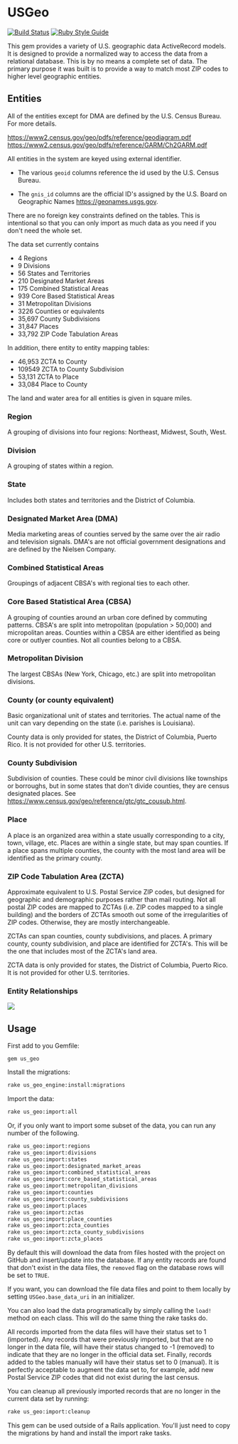 # USGeo

[![Build Status](https://travis-ci.com/bdurand/us_geo.svg?branch=master)](https://travis-ci.com/bdurand/us_geo)
[![Ruby Style Guide](https://img.shields.io/badge/code_style-standard-brightgreen.svg)](https://github.com/testdouble/standard)

This gem provides a variety of U.S. geographic data ActiveRecord models. It is designed to provide a normalized way to access the data from a relational database. This is by no means a complete set of data. The primary purpose it was built is to provide a way to match most ZIP codes to higher level geographic entities.

## Entities

All of the entities except for DMA are defined by the U.S. Census Bureau. For more details.

https://www2.census.gov/geo/pdfs/reference/geodiagram.pdf
https://www2.census.gov/geo/pdfs/reference/GARM/Ch2GARM.pdf

All entities in the system are keyed using external identifier.

* The various `geoid` columns reference the id used by the U.S. Census Bureau.

* The `gnis_id` columns are the official ID's assigned by the U.S. Board on Geographic Names https://geonames.usgs.gov.


There are no foreign key constraints defined on the tables. This is intentional so that you can only import as much data as you need if you don't need the whole set.

The data set currently contains

* 4 Regions
* 9 Divisions
* 56 States and Territories
* 210 Designated Market Areas
* 175 Combined Statistical Areas
* 939 Core Based Statistical Areas
* 31 Metropolitan Divisions
* 3226 Counties or equivalents
* 35,697 County Subdivisions
* 31,847 Places
* 33,792 ZIP Code Tabulation Areas

In addition, there entity to entity mapping tables:

* 46,953 ZCTA to County
* 109549 ZCTA to County Subdivision
* 53,131 ZCTA to Place
* 33,084 Place to County

The land and water area for all entities is given in square miles.

### Region

A grouping of divisions into four regions: Northeast, Midwest, South, West.

### Division

A grouping of states within a region.

### State

Includes both states and territories and the District of Columbia.

### Designated Market Area (DMA)

Media marketing areas of counties served by the same over the air radio and television signals. DMA's are not official government designations and are defined by the Nielsen Company.

### Combined Statistical Areas

Groupings of adjacent CBSA's with regional ties to each other.

### Core Based Statistical Area (CBSA)

A grouping of counties around an urban core defined by commuting patterns. CBSA's are split into metropolitan (population > 50,000) and micropolitan areas. Counties within a CBSA are either identified as being core or outlyer counties. Not all counties belong to a CBSA.

### Metropolitan Division

The largest CBSAs (New York, Chicago, etc.) are split into metropolitan divisions.

### County (or county equivalent)

Basic organizational unit of states and territories. The actual name of the unit can vary depending on the state (i.e. parishes is Louisiana).

County data is only provided for states, the District of Columbia, Puerto Rico. It is not provided for other U.S. territories.

### County Subdivision

Subdivision of counties. These could be minor civil divisions like townships or borroughs, but in some states that don't divide counties, they are census designated places. See https://www.census.gov/geo/reference/gtc/gtc_cousub.html.

### Place

A place is an organized area within a state usually corresponding to a city, town, village, etc. Places are within a single state, but may span counties. If a place spans multiple counties, the county with the most land area will be identified as the primary county.

### ZIP Code Tabulation Area (ZCTA)

Approximate equivalent to U.S. Postal Service ZIP codes, but designed for geographic and demographic purposes rather than mail routing. Not all postal ZIP codes are mapped to ZCTAs (i.e. ZIP codes mapped to a single building) and the borders of ZCTAs smooth out some of the irregularities of ZIP codes. Otherwise, they are mostly interchangeable.

ZCTAs can span counties, county subdivisions, and places. A primary county, county subdivision, and place are identified for ZCTA's. This will be the one that includes most of the ZCTA's land area.

ZCTA data is only provided for states, the District of Columbia, Puerto Rico. It is not provided for other U.S. territories.

### Entity Relationships

[![](https://mermaid.ink/img/pako:eNqFU8FuwyAM_RXEufmBqJq0LTtWmpZblYsLbmaNQAXOpKrrvy8h6ZRkNOVknp8f5hkuUjmNMpfKQAgFQe2hqazoVkTEB9bkbGWnWEHfFP6hJQOjmGOvrrV8TmFle9BJmb1imCPvBhQuNTy-QEDdH0qBSYF59ghLVnMg-4C0Q_bu5Awx2ESW1Fp2Ups2pcBAte2M0TvwX8hTjf6mYptlT382pdCZUXPCaEwPxlBMtQZ8GF9MFDOV2y6m4ugGfJjisqkhFne6GjhLI8X2J8tWJhVrFvY-rBmbT7iauPyd-Y_Mtb7uZROHpN5Awr8VvfQrkhvZoG-AdPc7L71MJfkTG6xk3oUaj9AarmRlrx21PenOjjdN7LzMj2ACbiS07MqzVTJn3-KNNH7ykXX9BbKkYG4?type=png)](https://mermaid.live/edit#pako:eNqFU8FuwyAM_RXEufmBqJq0LTtWmpZblYsLbmaNQAXOpKrrvy8h6ZRkNOVknp8f5hkuUjmNMpfKQAgFQe2hqazoVkTEB9bkbGWnWEHfFP6hJQOjmGOvrrV8TmFle9BJmb1imCPvBhQuNTy-QEDdH0qBSYF59ghLVnMg-4C0Q_bu5Awx2ESW1Fp2Ups2pcBAte2M0TvwX8hTjf6mYptlT382pdCZUXPCaEwPxlBMtQZ8GF9MFDOV2y6m4ugGfJjisqkhFne6GjhLI8X2J8tWJhVrFvY-rBmbT7iauPyd-Y_Mtb7uZROHpN5Awr8VvfQrkhvZoG-AdPc7L71MJfkTG6xk3oUaj9AarmRlrx21PenOjjdN7LzMj2ACbiS07MqzVTJn3-KNNH7ykXX9BbKkYG4)
## Usage

First add to you Gemfile:

`gem us_geo`

Install the migrations:

```bash
rake us_geo_engine:install:migrations
```

Import the data:

```bash
rake us_geo:import:all
```

Or, if you only want to import some subset of the data, you can run any number of the following.

```bash
rake us_geo:import:regions
rake us_geo:import:divisions
rake us_geo:import:states
rake us_geo:import:designated_market_areas
rake us_geo:import:combined_statistical_areas
rake us_geo:import:core_based_statistical_areas
rake us_geo:import:metropolitan_divisions
rake us_geo:import:counties
rake us_geo:import:county_subdivisions
rake us_geo:import:places
rake us_geo:import:zctas
rake us_geo:import:place_counties
rake us_geo:import:zcta_counties
rake us_geo:import:zcta_county_subdivisions
rake us_geo:import:zcta_places
```

By default this will download the data from files hosted with the project on GitHub and insert/update into the database. If any entity records are found that don't exist in the data files, the `removed` flag on the database rows will be set to `TRUE`.

If you want, you can download the file data files and point to them locally by setting `USGeo.base_data_uri` in an initializer.

You can also load the data programatically by simply calling the `load!` method on each class. This will do the same thing the rake tasks do.

All records imported from the data files will have their status set to 1 (imported). Any records that were previously imported, but that are no longer in the data file, will have their status changed to -1 (removed) to indicate that they are no longer in the official data set. Finally, records added to the tables manually will have their status set to 0 (manual). It is perfectly acceptable to augment the data set to, for example, add new Postal Service ZIP codes that did not exist during the last census.

You can cleanup all previously imported records that are no longer in the current data set by running:

```bash
rake us_geo:import:cleanup
```

This gem can be used outside of a Rails application. You'll just need to copy the migrations by hand and install the import rake tasks.
